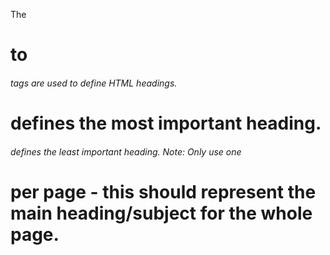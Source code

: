 The <h1> to <h6> tags are used to define HTML headings. <h1> defines the most important heading. <h6> defines the least important heading. Note: Only use one <h1> per page - this should represent the main heading/subject for the whole page.
